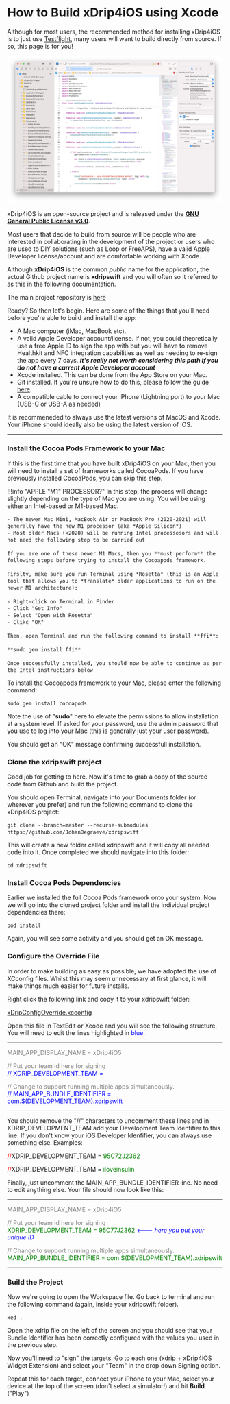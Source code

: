 # How to Build xDrip4iOS using Xcode

Although for most users, the recommended method for installing xDrip4iOS is to just use [Testflight](testflight.md), many users will want to build directly from source. If so, this page is for you!

![Xcode](img/build_xcode.png)

xDrip4iOS is an open-source project and is released under the [**GNU General Public License v3.0**](https://github.com/JohanDegraeve/xdripswift/blob/master/LICENSE).

Most users that decide to build from source will be people who are interested in collaborating in the development of the project or users who are used to DIY solutions (such as Loop or FreeAPS), have a valid Apple Developer license/account and are comfortable working with Xcode.

Although **xDrip4iOS** is the common *public* name for the application, the actual Github project name is **xdripswift** and you will often so it referred to as this in the following documentation.

The main project repository is [here](https://github.com/JohanDegraeve/xdripswift)

Ready? So then let's begin. Here are some of the things that you'll need before you're able to build and install the app:

- A Mac computer (iMac, MacBook etc).
- A valid Apple Developer account/license. If not, you could theoretically use a free Apple ID to sign the app with but you will have to remove Healthkit and NFC integration capabilities as well as needing to re-sign the app every 7 days. ***It's really not worth considering this path if you do not have a current Apple Developer account***
- Xcode installed. This can be done from the App Store on your Mac.
- Git installed. If you're unsure how to do this, please follow the guide [here](https://git-scm.com/book/en/v2/Getting-Started-Installing-Git).
- A compatible cable to connect your iPhone (Lightning port) to your Mac (USB-C or USB-A as needed)
  
It is recommeneded to always use the latest versions of MacOS and Xcode. Your iPhone should ideally also be using the latest version of iOS.

___
### Install the Cocoa Pods Framework to your Mac

If this is the first time that you have built xDrip4iOS on your Mac, then you will need to install a set of frameworks called CocoaPods. If you have previously installed CocoaPods, you can skip this step.

!!!info "APPLE "M1" PROCESSOR?"
    In this step, the process will change slightly depending on the type of Mac you are using. You will be using either an Intel-based or M1-based Mac.

    - The newer Mac Mini, MacBook Air or MacBook Pro (2020-2021) will generally have the new M1 processor (aka *Apple Silicon*)
    - Most older Macs (<2020) will be running Intel processesors and will not need the following step to be carried out
  
    If you are one of these newer M1 Macs, then you **must perform** the following steps before trying to install the Cocoapods framework.
    
    Firslty, make sure you run Terminal using *Rosetta* (this is an Apple tool that allows you to *translate* older applications to run on the newer M1 architecture):

    - Right-click on Terminal in Finder
    - Click "Get Info"
    - Select "Open with Rosetta"
    - Clikc "OK"
  
    Then, open Terminal and run the following command to install **ffi**:

    **sudo gem install ffi**

    Once successfully installed, you should now be able to continue as per the Intel instructions below


To install the Cocoapods framework to your Mac, please enter the following command:

    sudo gem install cocoapods

Note the use of "**sudo**" here to elevate the permissions to allow installation at a system level. If asked for your password, use the admin password that you use to log into your Mac (this is generally just your user password).

You should get an "OK" message confirming successfull installation. 


### Clone the xdripswift project

Good job for getting to here. Now it's time to grab a copy of the source code from Github and build the project.

You should open Terminal, navigate into your Documents folder (or wherever you prefer) and run the following command to clone the xDrip4iOS project:

    git clone --branch=master --recurse-submodules https://github.com/JohanDegraeve/xdripswift

This will create a new folder called xdripswift and it will copy all needed code into it. Once completed we should navigate into this folder:

    cd xdripswift

### Install Cocoa Pods Dependencies

Earlier we installed the full Cocoa Pods framework onto your system. Now we will go into the cloned project folder and install the individual project dependencies there:

    pod install

Again, you will see some activity and you should get an OK message.

### Configure the Override File

In order to make building as easy as possible, we have adopted the use of XCconfig files. Whilst this may seem unnecessary at first glance, it will make things much easier for future installs.

Right click the following link and copy it to your xdripswift folder:

[xDripConfigOverride.xcconfig](https://raw.githubusercontent.com/JohanDegraeve/xdripswift/0d485d1978bf90fb51b3a6cef8389f8daddb595d/xDripConfigOverride.xcconfig)

Open this file in TextEdit or Xcode and you will see the following structure. You will need to edit the lines highlighted in <span style="color:blue">blue</span>.

___
<span style="color:gray">MAIN_APP_DISPLAY_NAME = xDrip4iO5</span>

<span style="color:gray">// Put your team id here for signing<br /></span>
<span style="color:blue">// XDRIP_DEVELOPMENT_TEAM =</span>

<span style="color:gray">// Change to support running multiple apps simultaneously.<br /></span>
<span style="color:blue">// MAIN_APP_BUNDLE_IDENTIFIER = com.$(DEVELOPMENT_TEAM).xdripswift</span>
___

You should remove the "//" characters to uncomment these lines and in XDRIP_DEVELOPMENT_TEAM add your Development Team Identifier to this line. If you don't know your iOS Developer Idenfifier, you can always use something else. Examples:

<span style="color:red">//</span>XDRIP_DEVELOPMENT_TEAM = <span style="color:green">95C72J2362</span>

<span style="color:red">//</span>XDRIP_DEVELOPMENT_TEAM = <span style="color:green">iloveinsulin</span>

Finally, just uncomment the MAIN_APP_BUNDLE_IDENTIFIER line. No need to edit anything else. Your file should now look like this:

___
<span style="color:gray">MAIN_APP_DISPLAY_NAME = xDrip4iO5</span>

<span style="color:gray">// Put your team id here for signing<br /></span>
<span style="color:green">XDRIP_DEVELOPMENT_TEAM = 95C77J2362</span><span style="color:blue"> *<--- here you put your unique ID*</span>

<span style="color:gray">// Change to support running multiple apps simultaneously.<br /></span>
<span style="color:green">MAIN_APP_BUNDLE_IDENTIFIER = com.$(DEVELOPMENT_TEAM).xdripswift</span>
___

### Build the Project

Now we're going to open the Workspace file. Go back to terminal and run the following command (again, inside your xdripswift folder).

    xed .

Open the xdrip file on the left of the screen and you should see that your Bundle Identifier has been correctly configured with the values you used in the previous step.

Now you'll need to "sign" the targets. Go to each one (xdrip + xDrip4iOS Widget Extension) and select your "Team" in the drop down Signing option.

Repeat this for each target, connect your iPhone to your Mac, select your device at the top of the screen (don't select a simulator!) and hit **Build** ("Play")
</br>
